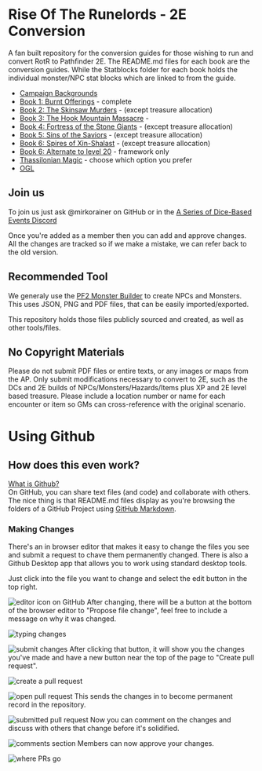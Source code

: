 # Rise Of The Runelords - 2E Conversion

A fan built repository for the conversion guides for those wishing to run and convert RotR to Pathfinder 2E.
The README.md files for each book are the conversion guides. While the Statblocks folder for each book holds the individual monster/NPC stat blocks which are linked to from the guide.  

* [Campaign Backgrounds](./BackgroundsAndReference/RotRCampaignBackgrounds.md)  
* [Book 1: Burnt Offerings](./Book%201/README.md) - complete
* [Book 2: The Skinsaw Murders](./Book%202/README.md) -  (except treasure allocation) 
* [Book 3: The Hook Mountain Massacre](./Book%203/README.md) - 
* [Book 4: Fortress of the Stone Giants](./Book%204/README.md) -  (except treasure allocation) 
* [Book 5: Sins of the Saviors](./Book%205/README.md) -   (except treasure allocation) 
* [Book 6: Spires of Xin-Shalast](./Book%206/README.md) -  (except treasure allocation) 
* [Book 6: Alternate to level 20](./Book%206%20to%20level%2020/README.md) - framework only
* [Thassilonian Magic](./BackgroundsAndReference/ThassilonianMagic/README.md) - choose which option you prefer
* [OGL](./OGL.md)

## Join us

To join us just ask @mirkorainer on GitHub or in the [A Series of Dice-Based Events Discord](https://discord.gg/UQ8UD3H)  

Once you're added as a member then you can add and approve changes. All the changes are tracked so if we make a mistake, we can refer back to the old version.  

## Recommended Tool

We generaly use the [PF2 Monster Builder](http://monster.pf2.tools/) to create NPCs and Monsters. This uses JSON, PNG and PDF files, that can be easily imported/exported. 

This repository holds those files publicly sourced and created, as well as other tools/files.  

## No Copyright Materials

Please do not submit PDF files or entire texts, or any images or maps from the AP. Only submit modifications necessary to convert to 2E, such as the DCs and 2E builds of NPCs/Monsters/Hazards/Items plus XP and 2E level based treasure. Please include a location number or name for each encounter or item so GMs can cross-reference with the original scenario.

# Using Github

## How does this even work? 

[What is Github?](https://youtu.be/U1C0F-Au9h4)  
On GitHub, you can share text files (and code) and collaborate with others. The nice thing is that README.md files display as you're browsing the folders of a GitHub Project using [GitHub Markdown](https://guides.github.com/features/mastering-markdown/).  

### Making Changes

There's an in browser editor that makes it easy to change the files you see and submit a request to chave them permanently changed. There is also a Github Desktop app that allows you to work using standard desktop tools.

Just click into the file you want to change and select the edit button in the top right.  

![editor icon on GitHub](./Tutorial/ClickEditOnReadmePage.png)
After changing, there will be a button at the bottom of the browser editor to "Propose file change", feel free to include a message on why it was changed.

![typing changes](./Tutorial/TypingChanges.png)

![submit changes](./Tutorial/ProposeFileChange.png)
After clicking that button, it will show you the changes you've made and have a new button near the top of the page to "Create pull request". 

![create a pull request](./Tutorial/CreatePR.png)

![open pull request](./Tutorial/OpenPR.png)
This sends the changes in to become permanent record in the repository.

![submitted pull request](./Tutorial/PR-submitted.png)
Now you can comment on the changes and discuss with others that change before it's solidified.

![comments section](./Tutorial/CommentsOnPR.png)
Members can now approve your changes. 

![where PRs go](./Tutorial/WherePRsGo.png)
